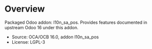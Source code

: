 # Overview

Packaged Odoo addon: l10n_sa_pos. Provides features documented in upstream Odoo 16 under this addon.

- Source: OCA/OCB 16.0, addon l10n_sa_pos
- License: LGPL-3

